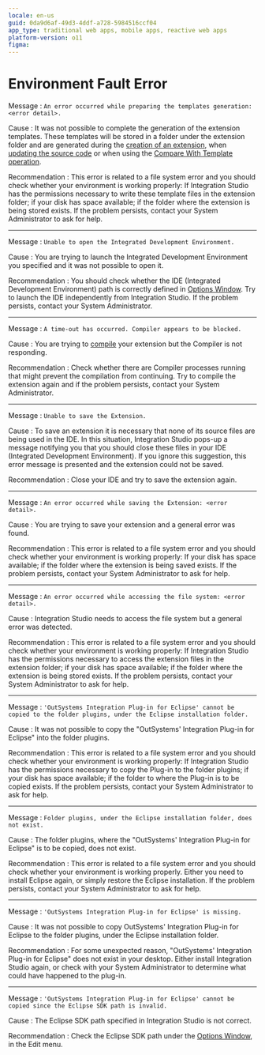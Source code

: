 ```yaml
---
locale: en-us
guid: 0da9d6af-49d3-4ddf-a728-5984516ccf04
app_type: traditional web apps, mobile apps, reactive web apps
platform-version: o11
figma:
---
```


# Environment Fault Error

Message
:   `An error occurred while preparing the templates generation: <error detail>.`

Cause
:   It was not possible to complete the generation of the extension templates. These templates will be stored in a folder under the extension folder and are generated during the [creation of an extension](<../../../integration-with-systems/integration-studio/extension-life-cycle/extension-create.md>), when [updating the source code](<../../../integration-with-systems/integration-studio/extension-life-cycle/extension-update-source-code.md>) or when using the [Compare With Template operation](<../../integration-studio/editor/resource.md#comparing-with-template>).

Recommendation
:   This error is related to a file system error and you should check whether your environment is working properly: If Integration Studio has the permissions necessary to write these template files in the extension folder; if your disk has space available; if the folder where the extension is being stored exists. If the problem persists, contact your System Administrator to ask for help.

---

Message
:   `Unable to open the Integrated Development Environment.`

Cause
:   You are trying to launch the Integrated Development Environment you specified and it was not possible to open it.

Recommendation
:   You should check whether the IDE (Integrated Development Environment) path is correctly defined in [Options Window](<../../integration-studio/menu/edit/options.md>). Try to launch the IDE independently from Integration Studio. If the problem persists, contact your System Administrator.

---

Message
:   `A time-out has occurred. Compiler appears to be blocked.`

Cause
:   You are trying to [compile](<../../../integration-with-systems/integration-studio/extension-life-cycle/extension-compile.md>) your extension but the Compiler is not responding.

Recommendation
:   Check whether there are Compiler processes running that might prevent the compilation from continuing. Try to compile the extension again and if the problem persists, contact your System Administrator.

---

Message
:   `Unable to save the Extension.`

Cause
:   To save an extension it is necessary that none of its source files are being used in the IDE. In this situation, Integration Studio pops-up a message notifying you that you should close these files in your IDE (Integrated Development Environment). If you ignore this suggestion, this error message is presented and the extension could not be saved.

Recommendation
:   Close your IDE and try to save the extension again.

---

Message
:   `An error occurred while saving the Extension: <error detail>.`

Cause
:   You are trying to save your extension and a general error was found.

Recommendation
:   This error is related to a file system error and you should check whether your environment is working properly: If your disk has space available; if the folder where the extension is being saved exists. If the problem persists, contact your System Administrator to ask for help.

---

Message
:   `An error occurred while accessing the file system: <error detail>.`

Cause
:   Integration Studio needs to access the file system but a general error was detected.

Recommendation
:   This error is related to a file system error and you should check whether your environment is working properly: If Integration Studio has the permissions necessary to access the extension files in the extension folder; if your disk has space available; if the folder where the extension is being stored exists. If the problem persists, contact your System Administrator to ask for help.

---

Message
:   `'OutSystems Integration Plug-in for Eclipse' cannot be copied to the folder plugins, under the Eclipse installation folder.`

Cause
:   It was not possible to copy the "OutSystems' Integration Plug-in for Eclipse" into the folder plugins.

Recommendation
:   This error is related to a file system error and you should check whether your environment is working properly: If Integration Studio has the permissions necessary to copy the Plug-in to the folder plugins; if your disk has space available; if the folder to where the Plug-in is to be copied exists. If the problem persists, contact your System Administrator to ask for help.

---

Message
:   `Folder plugins, under the Eclipse installation folder, does not exist.`

Cause
:   The folder plugins, where the "OutSystems' Integration Plug-in for Eclipse" is to be copied, does not exist.

Recommendation
:   This error is related to a file system error and you should check whether your environment is working properly. Either you need to install Eclipse again, or simply restore the Eclipse installation. If the problem persists, contact your System Administrator to ask for help.

---

Message
:   `'OutSystems Integration Plug-in for Eclipse' is missing.`

Cause
:   It was not possible to copy OutSystems' Integration Plug-in for Eclipse to the folder plugins, under the Eclipse installation folder.

Recommendation
:   For some unexpected reason, "OutSystems' Integration Plug-in for Eclipse" does not exist in your desktop. Either install Integration Studio again, or check with your System Administrator to determine what could have happened to the plug-in.

---

Message
:   `'OutSystems Integration Plug-in for Eclipse' cannot be copied since the Eclipse SDK path is invalid.`

Cause
:   The Eclipse SDK path specified in Integration Studio is not correct.

Recommendation
:   Check the Eclipse SDK path under the [Options Window](<../../integration-studio/menu/edit/options.md>), in the Edit menu.
